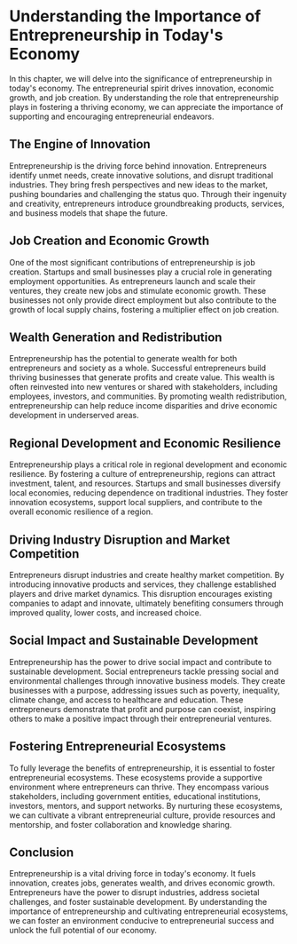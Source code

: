 Understanding the Importance of Entrepreneurship in Today's Economy
============================================================================

In this chapter, we will delve into the significance of entrepreneurship in today's economy. The entrepreneurial spirit drives innovation, economic growth, and job creation. By understanding the role that entrepreneurship plays in fostering a thriving economy, we can appreciate the importance of supporting and encouraging entrepreneurial endeavors.

**The Engine of Innovation**
----------------------------

Entrepreneurship is the driving force behind innovation. Entrepreneurs identify unmet needs, create innovative solutions, and disrupt traditional industries. They bring fresh perspectives and new ideas to the market, pushing boundaries and challenging the status quo. Through their ingenuity and creativity, entrepreneurs introduce groundbreaking products, services, and business models that shape the future.

**Job Creation and Economic Growth**
------------------------------------

One of the most significant contributions of entrepreneurship is job creation. Startups and small businesses play a crucial role in generating employment opportunities. As entrepreneurs launch and scale their ventures, they create new jobs and stimulate economic growth. These businesses not only provide direct employment but also contribute to the growth of local supply chains, fostering a multiplier effect on job creation.

**Wealth Generation and Redistribution**
----------------------------------------

Entrepreneurship has the potential to generate wealth for both entrepreneurs and society as a whole. Successful entrepreneurs build thriving businesses that generate profits and create value. This wealth is often reinvested into new ventures or shared with stakeholders, including employees, investors, and communities. By promoting wealth redistribution, entrepreneurship can help reduce income disparities and drive economic development in underserved areas.

**Regional Development and Economic Resilience**
------------------------------------------------

Entrepreneurship plays a critical role in regional development and economic resilience. By fostering a culture of entrepreneurship, regions can attract investment, talent, and resources. Startups and small businesses diversify local economies, reducing dependence on traditional industries. They foster innovation ecosystems, support local suppliers, and contribute to the overall economic resilience of a region.

**Driving Industry Disruption and Market Competition**
------------------------------------------------------

Entrepreneurs disrupt industries and create healthy market competition. By introducing innovative products and services, they challenge established players and drive market dynamics. This disruption encourages existing companies to adapt and innovate, ultimately benefiting consumers through improved quality, lower costs, and increased choice.

**Social Impact and Sustainable Development**
---------------------------------------------

Entrepreneurship has the power to drive social impact and contribute to sustainable development. Social entrepreneurs tackle pressing social and environmental challenges through innovative business models. They create businesses with a purpose, addressing issues such as poverty, inequality, climate change, and access to healthcare and education. These entrepreneurs demonstrate that profit and purpose can coexist, inspiring others to make a positive impact through their entrepreneurial ventures.

**Fostering Entrepreneurial Ecosystems**
----------------------------------------

To fully leverage the benefits of entrepreneurship, it is essential to foster entrepreneurial ecosystems. These ecosystems provide a supportive environment where entrepreneurs can thrive. They encompass various stakeholders, including government entities, educational institutions, investors, mentors, and support networks. By nurturing these ecosystems, we can cultivate a vibrant entrepreneurial culture, provide resources and mentorship, and foster collaboration and knowledge sharing.

**Conclusion**
--------------

Entrepreneurship is a vital driving force in today's economy. It fuels innovation, creates jobs, generates wealth, and drives economic growth. Entrepreneurs have the power to disrupt industries, address societal challenges, and foster sustainable development. By understanding the importance of entrepreneurship and cultivating entrepreneurial ecosystems, we can foster an environment conducive to entrepreneurial success and unlock the full potential of our economy.
